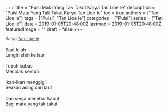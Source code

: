 +++
title = "Puisi Mata Yang Tak Takut Karya Tan Lioe Ie"
description = "Puisi Mata Yang Tak Takut Karya Tan Lioe Ie"
toc = true
authors = ["Tan Lioe Ie"]
tags = ["Puisi", "Tan Lioe Ie"]
categories = ["Puisi"]
series = ["Tan Lioe Ie"]
date = 2019-01-05T20:48:00Z
lastmod = 2019-01-05T20:48:00Z
featuredImage = ""
draft = false
+++

<div style="text-align: justify;">
<div style="font-size: small;">Karya <a href="/authors/tan-lioe-ie/" target="_blank">Tan Lioe Ie</a></div><br />
Saat lelah<br />Langit leleh ke laut<br /><br />Tubuh kebas<br />Menolak sentuh<br /><br />Ikan-ikan menggigil<br />Seakan asing dari laut<br /><br />Dan senja menebar kabut<br />Bagi mata yang tak takut</div>
